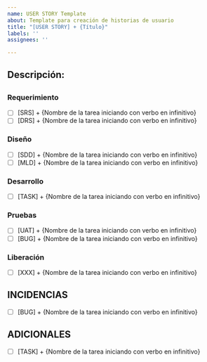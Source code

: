 ```yaml
---
name: USER STORY Template
about: Template para creación de historias de usuario
title: "[USER STORY] + {Título}"
labels: ''
assignees: ''

---
```


## **Descripción:**

## 
### Requerimiento
- [ ] [SRS] + {Nombre de la tarea iniciando con verbo en infinitivo} 
- [ ] [DRS] + {Nombre de la tarea iniciando con verbo en infinitivo} 

### Diseño
- [ ] [SDD] + {Nombre de la tarea iniciando con verbo en infinitivo} 
- [ ] [MLD] + {Nombre de la tarea iniciando con verbo en infinitivo} 

### Desarrollo 
- [ ] [TASK] + {Nombre de la tarea iniciando con verbo en infinitivo} 

### Pruebas 
- [ ] [UAT] + {Nombre de la tarea iniciando con verbo en infinitivo} 
- [ ] [BUG] + {Nombre de la tarea iniciando con verbo en infinitivo} 

### Liberación 
- [ ] [XXX] + {Nombre de la tarea iniciando con verbo en infinitivo} 

## INCIDENCIAS 
- [ ] [BUG] + {Nombre de la tarea iniciando con verbo en infinitivo} 

## ADICIONALES
- [ ] [TASK] + {Nombre de la tarea iniciando con verbo en infinitivo}

